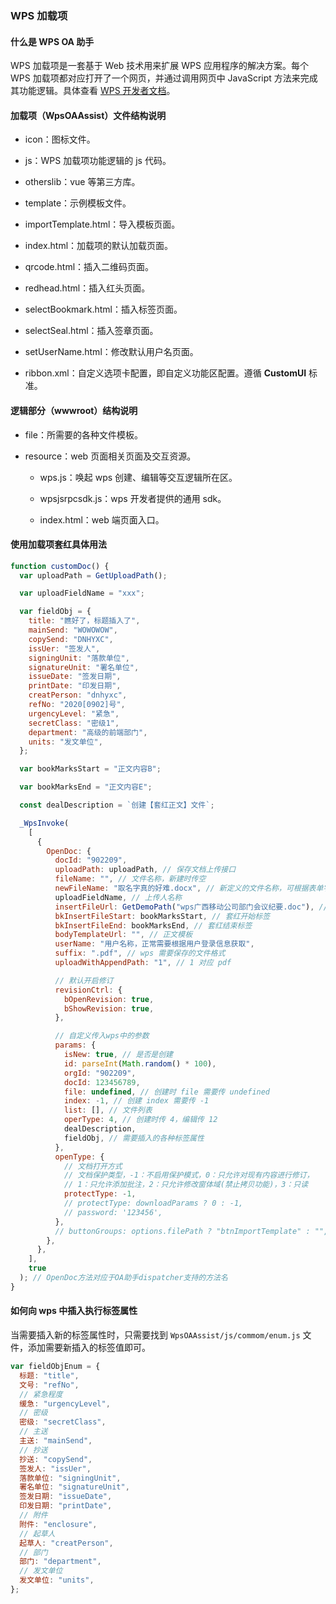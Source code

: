 ### WPS 加载项

#### 什么是 WPS OA 助手

WPS 加载项是一套基于 Web 技术用来扩展 WPS 应用程序的解决方案。每个 WPS 加载项都对应打开了一个网页，并通过调用网页中 JavaScript 方法来完成其功能逻辑。具体查看 [WPS 开发者文档](https://open.wps.cn/docs/client/wpsLoad)。

#### 加载项（WpsOAAssist）文件结构说明

- icon：图标文件。

- js：WPS 加载项功能逻辑的 js 代码。

- otherslib：vue 等第三方库。

- template：示例模板文件。

- importTemplate.html：导入模板页面。

- index.html：加载项的默认加载页面。

- qrcode.html：插入二维码页面。

- redhead.html：插入红头页面。

- selectBookmark.html：插入标签页面。

- selectSeal.html：插入签章页面。

- setUserName.html：修改默认用户名页面。

- ribbon.xml：自定义选项卡配置，即自定义功能区配置。遵循 **CustomUI** 标准。

#### 逻辑部分（wwwroot）结构说明

- file：所需要的各种文件模板。

- resource：web 页面相关页面及交互资源。

  - wps.js：唤起 wps 创建、编辑等交互逻辑所在区。

  - wpsjsrpcsdk.js：wps 开发者提供的通用 sdk。

  - index.html：web 端页面入口。

#### 使用加载项套红具体用法

```js
function customDoc() {
  var uploadPath = GetUploadPath();

  var uploadFieldName = "xxx";

  var fieldObj = {
    title: "瞧好了，标题插入了",
    mainSend: "WOWOWOW",
    copySend: "DNHYXC",
    issUer: "签发人",
    signingUnit: "落款单位",
    signatureUnit: "署名单位",
    issueDate: "签发日期",
    printDate: "印发日期",
    creatPerson: "dnhyxc",
    refNo: "2020[0902]号",
    urgencyLevel: "紧急",
    secretClass: "密级1",
    department: "高级的前端部门",
    units: "发文单位",
  };

  var bookMarksStart = "正文内容B";

  var bookMarksEnd = "正文内容E";

  const dealDescription = `创建【套红正文】文件`;

  _WpsInvoke(
    [
      {
        OpenDoc: {
          docId: "902209",
          uploadPath: uploadPath, // 保存文档上传接口
          fileName: "", // 文件名称，新建时传空
          newFileName: "取名字真的好难.docx", // 新定义的文件名称，可根据表单字段获取
          uploadFieldName, // 上传人名称
          insertFileUrl: GetDemoPath("wps广西移动公司部门会议纪要.doc"), // 套红模板
          bkInsertFileStart: bookMarksStart, // 套红开始标签
          bkInsertFileEnd: bookMarksEnd, // 套红结束标签
          bodyTemplateUrl: "", // 正文模板
          userName: "用户名称，正常需要根据用户登录信息获取",
          suffix: ".pdf", // wps 需要保存的文件格式
          uploadWithAppendPath: "1", // 1 对应 pdf

          // 默认开启修订
          revisionCtrl: {
            bOpenRevision: true,
            bShowRevision: true,
          },

          // 自定义传入wps中的参数
          params: {
            isNew: true, // 是否是创建
            id: parseInt(Math.random() * 100),
            orgId: "902209",
            docId: 123456789,
            file: undefined, // 创建时 file 需要传 undefined
            index: -1, // 创建 index 需要传 -1
            list: [], // 文件列表
            operType: 4, // 创建时传 4，编辑传 12
            dealDescription,
            fieldObj, // 需要插入的各种标签属性
          },
          openType: {
            // 文档打开方式
            // 文档保护类型，-1：不启用保护模式，0：只允许对现有内容进行修订，
            // 1：只允许添加批注，2：只允许修改窗体域(禁止拷贝功能)，3：只读
            protectType: -1,
            // protectType: downloadParams ? 0 : -1,
            // password: '123456',
          },
          // buttonGroups: options.filePath ? "btnImportTemplate" : "", // 屏蔽功能按钮
        },
      },
    ],
    true
  ); // OpenDoc方法对应于OA助手dispatcher支持的方法名
}
```

#### 如何向 wps 中插入执行标签属性

当需要插入新的标签属性时，只需要找到 `WpsOAAssist/js/commom/enum.js` 文件，添加需要新插入的标签值即可。

```js
var fieldObjEnum = {
  标题: "title",
  文号: "refNo",
  // 紧急程度
  缓急: "urgencyLevel",
  // 密级
  密级: "secretClass",
  // 主送
  主送: "mainSend",
  // 抄送
  抄送: "copySend",
  签发人: "issUer",
  落款单位: "signingUnit",
  署名单位: "signatureUnit",
  签发日期: "issueDate",
  印发日期: "printDate",
  // 附件
  附件: "enclosure",
  // 起草人
  起草人: "creatPerson",
  // 部门
  部门: "department",
  // 发文单位
  发文单位: "units",
};
```
